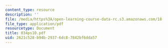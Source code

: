 ```yaml
---
content_type: resource
description: ''
file: /media/https%3A/open-learning-course-data-rc.s3.amazonaws.com/18-034-honors-differential-equations-spring-2004/2621c528b94b29376dc87842bf6dda57_034ps10.pdf
file_type: application/pdf
resourcetype: Document
title: 034ps10.pdf
uid: 2621c528-b94b-2937-6dc8-7842bf6dda57
---
```

